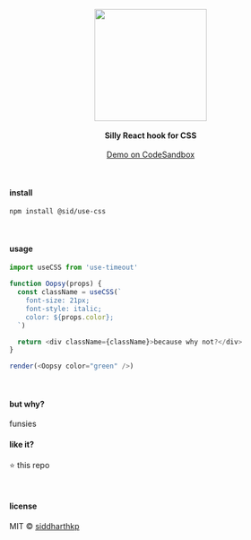 <p align="center">
  <img src="https://pbs.twimg.com/media/DyKPpD7UwAAVKyH.jpg:large" height="200px"/>
  <br><br>
  <b>Silly React hook for CSS</b>
  <br><br/>
  <a href="https://codesandbox.io/s/5xrrwp8nlp">Demo on CodeSandbox</a>
</p>

&nbsp;

#### install

```
npm install @sid/use-css
```

&nbsp;

#### usage

```js
import useCSS from 'use-timeout'

function Oopsy(props) {
  const className = useCSS(`
    font-size: 21px;
    font-style: italic;
    color: ${props.color};
  `)

  return <div className={className}>because why not?</div>
}

render(<Oopsy color="green" />)
```

&nbsp;

#### but why?

funsies

#### like it?

:star: this repo

&nbsp;

#### license

MIT © [siddharthkp](https://github.com/siddharthkp)
